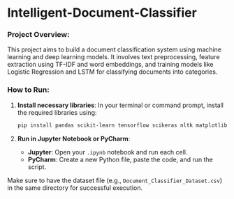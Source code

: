# Intelligent-Document-Classifier
### Project Overview:
This project aims to build a document classification system using machine learning and deep learning models. It involves text preprocessing, feature extraction using TF-IDF and word embeddings, and training models like Logistic Regression and LSTM for classifying documents into categories.

### How to Run:
1. **Install necessary libraries**:
   In your terminal or command prompt, install the required libraries using:
   ```bash
   pip install pandas scikit-learn tensorflow scikeras nltk matplotlib
   ```

2. **Run in Jupyter Notebook or PyCharm**:
   - **Jupyter**: Open your `.ipynb` notebook and run each cell.
   - **PyCharm**: Create a new Python file, paste the code, and run the script.

Make sure to have the dataset file (e.g., `Document_Classifier_Dataset.csv`) in the same directory for successful execution.
